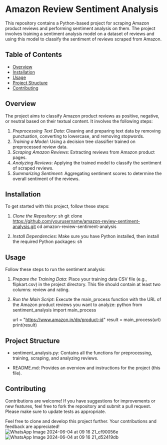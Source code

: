 # Amazon Review Sentiment Analysis

This repository contains a Python-based project for scraping Amazon product reviews and performing sentiment analysis on them. The project involves training a sentiment analysis model on a dataset of reviews and using this model to classify the sentiment of reviews scraped from Amazon.

## Table of Contents

- [Overview](#overview)
- [Installation](#installation)
- [Usage](#usage)
- [Project Structure](#project-structure)
- [Contributing](#contributing)

## Overview
The project aims to classify Amazon product reviews as positive, negative, or neutral based on their textual content. It involves the following steps:

1. *Preprocessing Text Data*: Cleaning and preparing text data by removing punctuation, converting to lowercase, and removing stopwords.
2. *Training a Model*: Using a decision tree classifier trained on preprocessed review data.
3. *Scraping Amazon Reviews*: Extracting reviews from Amazon product pages.
4. *Analyzing Reviews*: Applying the trained model to classify the sentiment of scraped reviews.
5. *Summarizing Sentiment*: Aggregating sentiment scores to determine the overall sentiment of the reviews.

## Installation

To get started with this project, follow these steps:

1. *Clone the Repository*:
    sh
    git clone https://github.com/yourusername/amazon-review-sentiment-analysis.git
    cd amazon-review-sentiment-analysis
    

2. *Install Dependencies*:
    Make sure you have Python installed, then install the required Python packages:
    sh
    
## Usage

Follow these steps to run the sentiment analysis:

1. *Prepare the Training Data*:
   Place your training data CSV file (e.g., flipkart.csv) in the project directory. This file should contain at least two columns: review and rating.

2. *Run the Main Script*:
   Execute the main_process function with the URL of the Amazon product reviews you want to analyze:
    python
    from sentiment_analysis import main_process

    url = "https://www.amazon.in/dp/product-id"
    result = main_process(url)
    print(result)
    

## Project Structure

- sentiment_analysis.py: Contains all the functions for preprocessing, training, scraping, and analyzing reviews.

- README.md: Provides an overview and instructions for the project (this file).

## Contributing

Contributions are welcome! If you have suggestions for improvements or new features, feel free to fork the repository and submit a pull request. Please make sure to update tests as appropriate.

Feel free to clone and develop this project further. Your contributions and feedback are appreciated!
![WhatsApp Image 2024-06-04 at 09 16 21_cf90056e](https://github.com/Shanchana/Review-Sentiment-Analyzer/assets/137145340/f968f00b-7ce3-4187-a11e-cf297a146805)
![WhatsApp Image 2024-06-04 at 09 16 21_d52419db](https://github.com/Shanchana/Review-Sentiment-Analyzer/assets/137145340/dfd2f21b-1de4-4e64-b10b-264fa5a8b20a)

